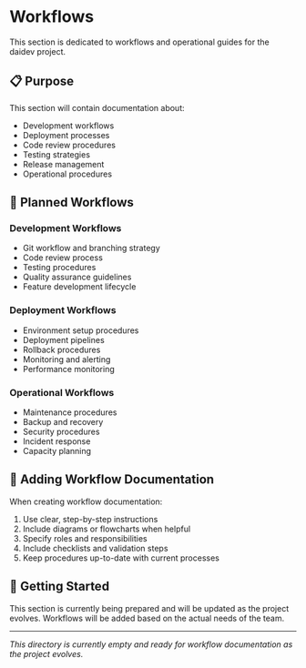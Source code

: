 # Workflows

This section is dedicated to workflows and operational guides for the daidev project.

## 📋 Purpose

This section will contain documentation about:
- Development workflows
- Deployment processes
- Code review procedures
- Testing strategies
- Release management
- Operational procedures

## 🔄 Planned Workflows

### Development Workflows
- Git workflow and branching strategy
- Code review process
- Testing procedures
- Quality assurance guidelines
- Feature development lifecycle

### Deployment Workflows
- Environment setup procedures
- Deployment pipelines
- Rollback procedures
- Monitoring and alerting
- Performance monitoring

### Operational Workflows
- Maintenance procedures
- Backup and recovery
- Security procedures
- Incident response
- Capacity planning

## 📝 Adding Workflow Documentation

When creating workflow documentation:
1. Use clear, step-by-step instructions
2. Include diagrams or flowcharts when helpful
3. Specify roles and responsibilities
4. Include checklists and validation steps
5. Keep procedures up-to-date with current processes

## 🚀 Getting Started

This section is currently being prepared and will be updated as the project evolves. Workflows will be added based on the actual needs of the team.

---

*This directory is currently empty and ready for workflow documentation as the project evolves.* 